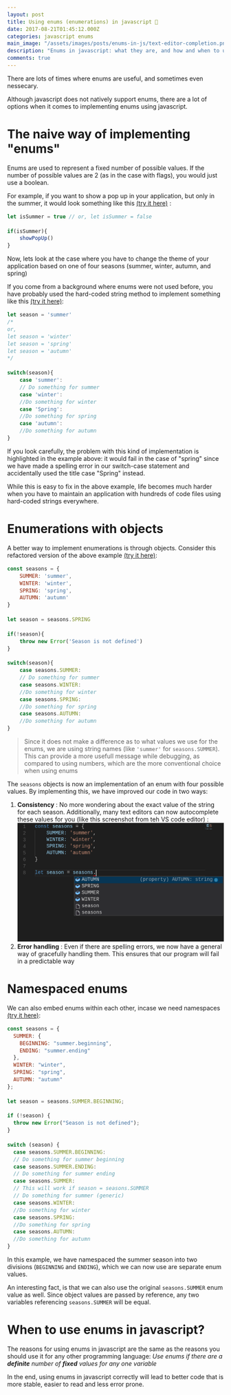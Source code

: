 ```yaml
---
layout: post
title: Using enums (enumerations) in javascript 📃
date: 2017-08-21T01:45:12.000Z
categories: javascript enums
main_image: "/assets/images/posts/enums-in-js/text-editor-completion.png"
description: "Enums in javascript: what they are, and how and when to use them"
comments: true
---
```


There are lots of times where enums are useful, and sometimes even nessecary.

Although javascript does not natively support enums, there are a lot of options when it comes to implementing enums using javascript.

<!-- more -->

# The naive way of implementing "enums"

Enums are used to represent a fixed number of possible values. If the number of possible values are 2 (as in the case with flags), you would just use a boolean.

For example, if you want to show a pop up in your application, but only in the summer, it would look something like this [(try it here)](https://runkit.com/sohamkamani/enums-in-js---boolean) :

```js
let isSummer = true // or, let isSummer = false

if(isSummer){
    showPopUp()
}
```

Now, lets look at the case where you have to change the theme of your application based on one of four seasons (summer, winter, autumn, and spring)

If you come from a background where enums were not used before, you have probably used the hard-coded string method to implement something like this [(try it here)](https://runkit.com/sohamkamani/enums-in-js---hard-coded-strings):

```js
let season = 'summer'
/*
or, 
let season = 'winter'
let season = 'spring'
let season = 'autumn'
*/

switch(season){
    case 'summer':
    // Do something for summer
    case 'winter':
    //Do something for winter
    case 'Spring':
    //Do something for spring
    case 'autumn':
    //Do something for autumn
}
```

If you look carefully, the problem with this kind of implementation is highlighted in the example above: it would fail in the case of "spring" since we have made a spelling error in our switch-case statement and accidentally used the title case "Spring" instead.

While this is easy to fix in the above example, life becomes much harder when you have to maintain an application with hundreds of code files using hard-coded strings everywhere.

# Enumerations with objects

A better way to implement enumerations is through objects. Consider this refactored version of the above example [(try it here)](https://runkit.com/sohamkamani/enums-in-js---object-enum):

```js
const seasons = {
    SUMMER: 'summer',
    WINTER: 'winter',
    SPRING: 'spring',
    AUTUMN: 'autumn'
}

let season = seasons.SPRING

if(!season){
    throw new Error('Season is not defined')
}

switch(season){
    case seasons.SUMMER:
    // Do something for summer
    case seasons.WINTER:
    //Do something for winter
    case seasons.SPRING:
    //Do something for spring
    case seasons.AUTUMN:
    //Do something for autumn
}
```

>Since it does not make a difference as to what values we use for the enums, we are using string names (like `'summer'` for `seasons.SUMMER`). This can provide a more usefull message while debugging, as compared to using numbers, which are the more conventional choice when using enums

The `seasons` objects is now an implementation of an enum with four possible values. By implementing this, we have improved our code in two ways:

1. **Consistency** : No more wondering about the exact value of the string for each season. Additionally, many text editors can now autocomplete these values for you (like this screenshot from teh VS code editor) :
    ![screenshot of editor autocomplete](/assets/images/posts/enums-in-js/text-editor-completion.png)
2. **Error handling** : Even if there are spelling errors, we now have a general way of gracefully handling them. This ensures that our program will fail in a predictable way


# Namespaced enums

We can also embed enums within each other, incase we need namespaces [(try it here)](https://runkit.com/sohamkamani/enums-in-js---namespaced-enums):

```js
const seasons = {
  SUMMER: {
    BEGINNING: "summer.beginning",
    ENDING: "summer.ending"
  },
  WINTER: "winter",
  SPRING: "spring",
  AUTUMN: "autumn"
};

let season = seasons.SUMMER.BEGINNING;

if (!season) {
  throw new Error("Season is not defined");
}

switch (season) {
  case seasons.SUMMER.BEGINNING:
  // Do something for summer beginning
  case seasons.SUMMER.ENDING:
  // Do something for summer ending
  case seasons.SUMMER:
  // This will work if season = seasons.SUMMER
  // Do something for summer (generic)
  case seasons.WINTER:
  //Do something for winter
  case seasons.SPRING:
  //Do something for spring
  case seasons.AUTUMN:
  //Do something for autumn
}
```

In this example, we have namespaced the summer season into two divisions (`BEGINNING` and `ENDING`), which we can now use are separate enum values.

An interesting fact, is that we can also use the original `seasons.SUMMER` enum value as well. Since object values are passed by reference, any two variables referencing `seasons.SUMMER` will be equal.

# When to use enums in javascript?

The reasons for using enums in javascript are the same as the reasons you should use it for any other programming language: *Use enums if there are a **definite** number of **fixed** values for any one variable*

In the end, using enums in javascript correctly will lead to better code that is more stable, easier to read and less error prone.